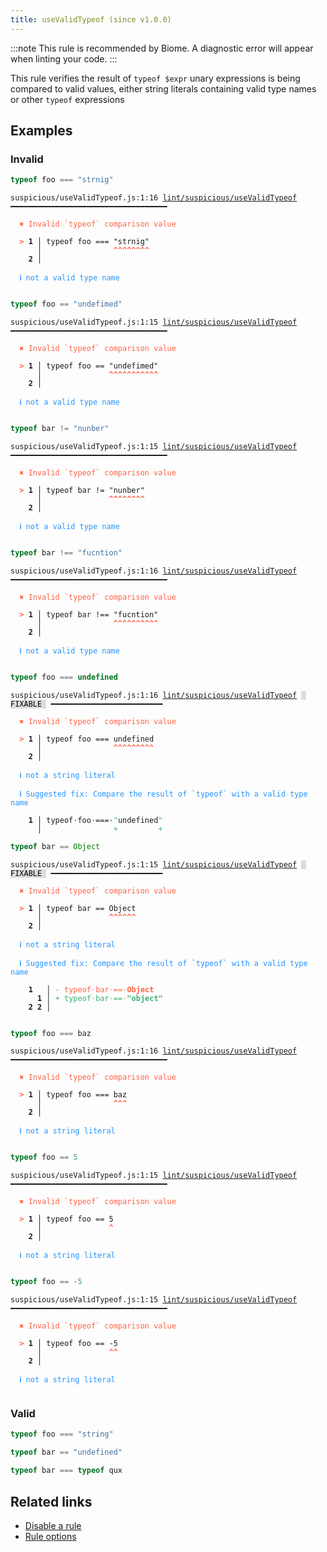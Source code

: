 ```yaml
---
title: useValidTypeof (since v1.0.0)
---
```



:::note
This rule is recommended by Biome. A diagnostic error will appear when linting your code.
:::

This rule verifies the result of `typeof $expr` unary expressions is being
compared to valid values, either string literals containing valid type
names or other `typeof` expressions

## Examples

### Invalid

```jsx
typeof foo === "strnig"
```

<pre class="language-text"><code class="language-text">suspicious/useValidTypeof.js:1:16 <a href="https://biomejs.dev/lint/rules/useValidTypeof">lint/suspicious/useValidTypeof</a> ━━━━━━━━━━━━━━━━━━━━━━━━━━━━━━━━━━━

<strong><span style="color: Tomato;">  </span></strong><strong><span style="color: Tomato;">✖</span></strong> <span style="color: Tomato;">Invalid `typeof` comparison value</span>
  
<strong><span style="color: Tomato;">  </span></strong><strong><span style="color: Tomato;">&gt;</span></strong> <strong>1 │ </strong>typeof foo === &quot;strnig&quot;
   <strong>   │ </strong>               <strong><span style="color: Tomato;">^</span></strong><strong><span style="color: Tomato;">^</span></strong><strong><span style="color: Tomato;">^</span></strong><strong><span style="color: Tomato;">^</span></strong><strong><span style="color: Tomato;">^</span></strong><strong><span style="color: Tomato;">^</span></strong><strong><span style="color: Tomato;">^</span></strong><strong><span style="color: Tomato;">^</span></strong>
    <strong>2 │ </strong>
  
<strong><span style="color: rgb(38, 148, 255);">  </span></strong><strong><span style="color: rgb(38, 148, 255);">ℹ</span></strong> <span style="color: rgb(38, 148, 255);">not a valid type name</span>
  
</code></pre>

```jsx
typeof foo == "undefimed"
```

<pre class="language-text"><code class="language-text">suspicious/useValidTypeof.js:1:15 <a href="https://biomejs.dev/lint/rules/useValidTypeof">lint/suspicious/useValidTypeof</a> ━━━━━━━━━━━━━━━━━━━━━━━━━━━━━━━━━━━

<strong><span style="color: Tomato;">  </span></strong><strong><span style="color: Tomato;">✖</span></strong> <span style="color: Tomato;">Invalid `typeof` comparison value</span>
  
<strong><span style="color: Tomato;">  </span></strong><strong><span style="color: Tomato;">&gt;</span></strong> <strong>1 │ </strong>typeof foo == &quot;undefimed&quot;
   <strong>   │ </strong>              <strong><span style="color: Tomato;">^</span></strong><strong><span style="color: Tomato;">^</span></strong><strong><span style="color: Tomato;">^</span></strong><strong><span style="color: Tomato;">^</span></strong><strong><span style="color: Tomato;">^</span></strong><strong><span style="color: Tomato;">^</span></strong><strong><span style="color: Tomato;">^</span></strong><strong><span style="color: Tomato;">^</span></strong><strong><span style="color: Tomato;">^</span></strong><strong><span style="color: Tomato;">^</span></strong><strong><span style="color: Tomato;">^</span></strong>
    <strong>2 │ </strong>
  
<strong><span style="color: rgb(38, 148, 255);">  </span></strong><strong><span style="color: rgb(38, 148, 255);">ℹ</span></strong> <span style="color: rgb(38, 148, 255);">not a valid type name</span>
  
</code></pre>

```jsx
typeof bar != "nunber"
```

<pre class="language-text"><code class="language-text">suspicious/useValidTypeof.js:1:15 <a href="https://biomejs.dev/lint/rules/useValidTypeof">lint/suspicious/useValidTypeof</a> ━━━━━━━━━━━━━━━━━━━━━━━━━━━━━━━━━━━

<strong><span style="color: Tomato;">  </span></strong><strong><span style="color: Tomato;">✖</span></strong> <span style="color: Tomato;">Invalid `typeof` comparison value</span>
  
<strong><span style="color: Tomato;">  </span></strong><strong><span style="color: Tomato;">&gt;</span></strong> <strong>1 │ </strong>typeof bar != &quot;nunber&quot;
   <strong>   │ </strong>              <strong><span style="color: Tomato;">^</span></strong><strong><span style="color: Tomato;">^</span></strong><strong><span style="color: Tomato;">^</span></strong><strong><span style="color: Tomato;">^</span></strong><strong><span style="color: Tomato;">^</span></strong><strong><span style="color: Tomato;">^</span></strong><strong><span style="color: Tomato;">^</span></strong><strong><span style="color: Tomato;">^</span></strong>
    <strong>2 │ </strong>
  
<strong><span style="color: rgb(38, 148, 255);">  </span></strong><strong><span style="color: rgb(38, 148, 255);">ℹ</span></strong> <span style="color: rgb(38, 148, 255);">not a valid type name</span>
  
</code></pre>

```jsx
typeof bar !== "fucntion"
```

<pre class="language-text"><code class="language-text">suspicious/useValidTypeof.js:1:16 <a href="https://biomejs.dev/lint/rules/useValidTypeof">lint/suspicious/useValidTypeof</a> ━━━━━━━━━━━━━━━━━━━━━━━━━━━━━━━━━━━

<strong><span style="color: Tomato;">  </span></strong><strong><span style="color: Tomato;">✖</span></strong> <span style="color: Tomato;">Invalid `typeof` comparison value</span>
  
<strong><span style="color: Tomato;">  </span></strong><strong><span style="color: Tomato;">&gt;</span></strong> <strong>1 │ </strong>typeof bar !== &quot;fucntion&quot;
   <strong>   │ </strong>               <strong><span style="color: Tomato;">^</span></strong><strong><span style="color: Tomato;">^</span></strong><strong><span style="color: Tomato;">^</span></strong><strong><span style="color: Tomato;">^</span></strong><strong><span style="color: Tomato;">^</span></strong><strong><span style="color: Tomato;">^</span></strong><strong><span style="color: Tomato;">^</span></strong><strong><span style="color: Tomato;">^</span></strong><strong><span style="color: Tomato;">^</span></strong><strong><span style="color: Tomato;">^</span></strong>
    <strong>2 │ </strong>
  
<strong><span style="color: rgb(38, 148, 255);">  </span></strong><strong><span style="color: rgb(38, 148, 255);">ℹ</span></strong> <span style="color: rgb(38, 148, 255);">not a valid type name</span>
  
</code></pre>

```jsx
typeof foo === undefined
```

<pre class="language-text"><code class="language-text">suspicious/useValidTypeof.js:1:16 <a href="https://biomejs.dev/lint/rules/useValidTypeof">lint/suspicious/useValidTypeof</a> <span style="color: #000; background-color: #ddd;"> FIXABLE </span> ━━━━━━━━━━━━━━━━━━━━━━━━━

<strong><span style="color: Tomato;">  </span></strong><strong><span style="color: Tomato;">✖</span></strong> <span style="color: Tomato;">Invalid `typeof` comparison value</span>
  
<strong><span style="color: Tomato;">  </span></strong><strong><span style="color: Tomato;">&gt;</span></strong> <strong>1 │ </strong>typeof foo === undefined
   <strong>   │ </strong>               <strong><span style="color: Tomato;">^</span></strong><strong><span style="color: Tomato;">^</span></strong><strong><span style="color: Tomato;">^</span></strong><strong><span style="color: Tomato;">^</span></strong><strong><span style="color: Tomato;">^</span></strong><strong><span style="color: Tomato;">^</span></strong><strong><span style="color: Tomato;">^</span></strong><strong><span style="color: Tomato;">^</span></strong><strong><span style="color: Tomato;">^</span></strong>
    <strong>2 │ </strong>
  
<strong><span style="color: rgb(38, 148, 255);">  </span></strong><strong><span style="color: rgb(38, 148, 255);">ℹ</span></strong> <span style="color: rgb(38, 148, 255);">not a string literal</span>
  
<strong><span style="color: rgb(38, 148, 255);">  </span></strong><strong><span style="color: rgb(38, 148, 255);">ℹ</span></strong> <span style="color: rgb(38, 148, 255);">Suggested fix</span><span style="color: rgb(38, 148, 255);">: </span><span style="color: rgb(38, 148, 255);">Compare the result of `typeof` with a valid type name</span>
  
<strong>  </strong><strong>  1 │ </strong>typeof<span style="opacity: 0.8;">·</span>foo<span style="opacity: 0.8;">·</span>===<span style="opacity: 0.8;">·</span><span style="color: MediumSeaGreen;">&quot;</span>undefined<span style="color: MediumSeaGreen;">&quot;</span>
<strong>  </strong><strong>    │ </strong>               <span style="color: MediumSeaGreen;">+</span>         <span style="color: MediumSeaGreen;">+</span>
</code></pre>

```jsx
typeof bar == Object
```

<pre class="language-text"><code class="language-text">suspicious/useValidTypeof.js:1:15 <a href="https://biomejs.dev/lint/rules/useValidTypeof">lint/suspicious/useValidTypeof</a> <span style="color: #000; background-color: #ddd;"> FIXABLE </span> ━━━━━━━━━━━━━━━━━━━━━━━━━

<strong><span style="color: Tomato;">  </span></strong><strong><span style="color: Tomato;">✖</span></strong> <span style="color: Tomato;">Invalid `typeof` comparison value</span>
  
<strong><span style="color: Tomato;">  </span></strong><strong><span style="color: Tomato;">&gt;</span></strong> <strong>1 │ </strong>typeof bar == Object
   <strong>   │ </strong>              <strong><span style="color: Tomato;">^</span></strong><strong><span style="color: Tomato;">^</span></strong><strong><span style="color: Tomato;">^</span></strong><strong><span style="color: Tomato;">^</span></strong><strong><span style="color: Tomato;">^</span></strong><strong><span style="color: Tomato;">^</span></strong>
    <strong>2 │ </strong>
  
<strong><span style="color: rgb(38, 148, 255);">  </span></strong><strong><span style="color: rgb(38, 148, 255);">ℹ</span></strong> <span style="color: rgb(38, 148, 255);">not a string literal</span>
  
<strong><span style="color: rgb(38, 148, 255);">  </span></strong><strong><span style="color: rgb(38, 148, 255);">ℹ</span></strong> <span style="color: rgb(38, 148, 255);">Suggested fix</span><span style="color: rgb(38, 148, 255);">: </span><span style="color: rgb(38, 148, 255);">Compare the result of `typeof` with a valid type name</span>
  
    <strong>1</strong>  <strong> │ </strong><span style="color: Tomato;">-</span> <span style="color: Tomato;">t</span><span style="color: Tomato;">y</span><span style="color: Tomato;">p</span><span style="color: Tomato;">e</span><span style="color: Tomato;">o</span><span style="color: Tomato;">f</span><span style="color: Tomato;"><span style="opacity: 0.8;">·</span></span><span style="color: Tomato;">b</span><span style="color: Tomato;">a</span><span style="color: Tomato;">r</span><span style="color: Tomato;"><span style="opacity: 0.8;">·</span></span><span style="color: Tomato;">=</span><span style="color: Tomato;">=</span><span style="color: Tomato;"><span style="opacity: 0.8;">·</span></span><span style="color: Tomato;"><strong>O</strong></span><span style="color: Tomato;"><strong>b</strong></span><span style="color: Tomato;"><strong>j</strong></span><span style="color: Tomato;"><strong>e</strong></span><span style="color: Tomato;"><strong>c</strong></span><span style="color: Tomato;"><strong>t</strong></span>
      <strong>1</strong><strong> │ </strong><span style="color: MediumSeaGreen;">+</span> <span style="color: MediumSeaGreen;">t</span><span style="color: MediumSeaGreen;">y</span><span style="color: MediumSeaGreen;">p</span><span style="color: MediumSeaGreen;">e</span><span style="color: MediumSeaGreen;">o</span><span style="color: MediumSeaGreen;">f</span><span style="color: MediumSeaGreen;"><span style="opacity: 0.8;">·</span></span><span style="color: MediumSeaGreen;">b</span><span style="color: MediumSeaGreen;">a</span><span style="color: MediumSeaGreen;">r</span><span style="color: MediumSeaGreen;"><span style="opacity: 0.8;">·</span></span><span style="color: MediumSeaGreen;">=</span><span style="color: MediumSeaGreen;">=</span><span style="color: MediumSeaGreen;"><span style="opacity: 0.8;">·</span></span><span style="color: MediumSeaGreen;"><strong>&quot;</strong></span><span style="color: MediumSeaGreen;"><strong>o</strong></span><span style="color: MediumSeaGreen;"><strong>b</strong></span><span style="color: MediumSeaGreen;"><strong>j</strong></span><span style="color: MediumSeaGreen;"><strong>e</strong></span><span style="color: MediumSeaGreen;"><strong>c</strong></span><span style="color: MediumSeaGreen;"><strong>t</strong></span><span style="color: MediumSeaGreen;"><strong>&quot;</strong></span>
    <strong>2</strong> <strong>2</strong><strong> │ </strong>  
  
</code></pre>

```jsx
typeof foo === baz
```

<pre class="language-text"><code class="language-text">suspicious/useValidTypeof.js:1:16 <a href="https://biomejs.dev/lint/rules/useValidTypeof">lint/suspicious/useValidTypeof</a> ━━━━━━━━━━━━━━━━━━━━━━━━━━━━━━━━━━━

<strong><span style="color: Tomato;">  </span></strong><strong><span style="color: Tomato;">✖</span></strong> <span style="color: Tomato;">Invalid `typeof` comparison value</span>
  
<strong><span style="color: Tomato;">  </span></strong><strong><span style="color: Tomato;">&gt;</span></strong> <strong>1 │ </strong>typeof foo === baz
   <strong>   │ </strong>               <strong><span style="color: Tomato;">^</span></strong><strong><span style="color: Tomato;">^</span></strong><strong><span style="color: Tomato;">^</span></strong>
    <strong>2 │ </strong>
  
<strong><span style="color: rgb(38, 148, 255);">  </span></strong><strong><span style="color: rgb(38, 148, 255);">ℹ</span></strong> <span style="color: rgb(38, 148, 255);">not a string literal</span>
  
</code></pre>

```jsx
typeof foo == 5
```

<pre class="language-text"><code class="language-text">suspicious/useValidTypeof.js:1:15 <a href="https://biomejs.dev/lint/rules/useValidTypeof">lint/suspicious/useValidTypeof</a> ━━━━━━━━━━━━━━━━━━━━━━━━━━━━━━━━━━━

<strong><span style="color: Tomato;">  </span></strong><strong><span style="color: Tomato;">✖</span></strong> <span style="color: Tomato;">Invalid `typeof` comparison value</span>
  
<strong><span style="color: Tomato;">  </span></strong><strong><span style="color: Tomato;">&gt;</span></strong> <strong>1 │ </strong>typeof foo == 5
   <strong>   │ </strong>              <strong><span style="color: Tomato;">^</span></strong>
    <strong>2 │ </strong>
  
<strong><span style="color: rgb(38, 148, 255);">  </span></strong><strong><span style="color: rgb(38, 148, 255);">ℹ</span></strong> <span style="color: rgb(38, 148, 255);">not a string literal</span>
  
</code></pre>

```jsx
typeof foo == -5
```

<pre class="language-text"><code class="language-text">suspicious/useValidTypeof.js:1:15 <a href="https://biomejs.dev/lint/rules/useValidTypeof">lint/suspicious/useValidTypeof</a> ━━━━━━━━━━━━━━━━━━━━━━━━━━━━━━━━━━━

<strong><span style="color: Tomato;">  </span></strong><strong><span style="color: Tomato;">✖</span></strong> <span style="color: Tomato;">Invalid `typeof` comparison value</span>
  
<strong><span style="color: Tomato;">  </span></strong><strong><span style="color: Tomato;">&gt;</span></strong> <strong>1 │ </strong>typeof foo == -5
   <strong>   │ </strong>              <strong><span style="color: Tomato;">^</span></strong><strong><span style="color: Tomato;">^</span></strong>
    <strong>2 │ </strong>
  
<strong><span style="color: rgb(38, 148, 255);">  </span></strong><strong><span style="color: rgb(38, 148, 255);">ℹ</span></strong> <span style="color: rgb(38, 148, 255);">not a string literal</span>
  
</code></pre>

### Valid

```jsx
typeof foo === "string"
```

```jsx
typeof bar == "undefined"
```

```jsx
typeof bar === typeof qux
```

## Related links

- [Disable a rule](/linter/#disable-a-lint-rule)
- [Rule options](/linter/#rule-options)
